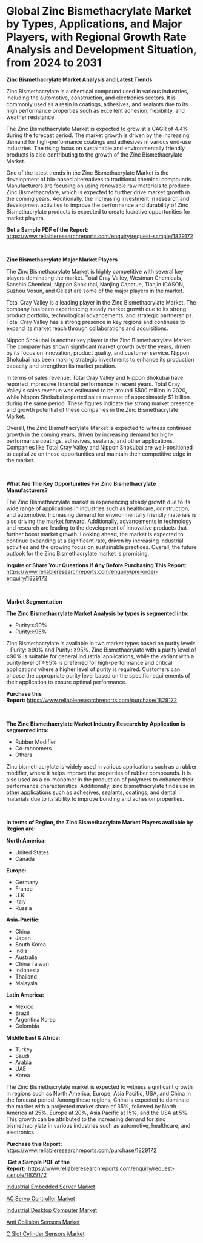 <p><h1>Global Zinc Bismethacrylate Market by Types, Applications, and Major Players, with Regional Growth Rate Analysis and Development Situation, from 2024 to 2031</h1></p><p><strong>Zinc Bismethacrylate Market Analysis and Latest Trends</strong></p>
<p><p>Zinc Bismethacrylate is a chemical compound used in various industries, including the automotive, construction, and electronics sectors. It is commonly used as a resin in coatings, adhesives, and sealants due to its high performance properties such as excellent adhesion, flexibility, and weather resistance.</p><p>The Zinc Bismethacrylate Market is expected to grow at a CAGR of 4.4% during the forecast period. The market growth is driven by the increasing demand for high-performance coatings and adhesives in various end-use industries. The rising focus on sustainable and environmentally friendly products is also contributing to the growth of the Zinc Bismethacrylate Market.</p><p>One of the latest trends in the Zinc Bismethacrylate Market is the development of bio-based alternatives to traditional chemical compounds. Manufacturers are focusing on using renewable raw materials to produce Zinc Bismethacrylate, which is expected to further drive market growth in the coming years. Additionally, the increasing investment in research and development activities to improve the performance and durability of Zinc Bismethacrylate products is expected to create lucrative opportunities for market players.</p></p>
<p><strong>Get a Sample PDF of the Report:&nbsp;</strong> <a href="https://www.reliableresearchreports.com/enquiry/request-sample/1829172">https://www.reliableresearchreports.com/enquiry/request-sample/1829172</a></p>
<p>&nbsp;</p>
<p><strong>Zinc Bismethacrylate Major Market Players</strong></p>
<p><p>The Zinc Bismethacrylate Market is highly competitive with several key players dominating the market. Total Cray Valley, Westman Chemicals, Sanshin Chemical, Nippon Shokubai, Nanjing Capatue, Tianjin ICASON, Suzhou Vosun, and Gelest are some of the major players in the market.</p><p>Total Cray Valley is a leading player in the Zinc Bismethacrylate Market. The company has been experiencing steady market growth due to its strong product portfolio, technological advancements, and strategic partnerships. Total Cray Valley has a strong presence in key regions and continues to expand its market reach through collaborations and acquisitions.</p><p>Nippon Shokubai is another key player in the Zinc Bismethacrylate Market. The company has shown significant market growth over the years, driven by its focus on innovation, product quality, and customer service. Nippon Shokubai has been making strategic investments to enhance its production capacity and strengthen its market position.</p><p>In terms of sales revenue, Total Cray Valley and Nippon Shokubai have reported impressive financial performance in recent years. Total Cray Valley's sales revenue was estimated to be around $500 million in 2020, while Nippon Shokubai reported sales revenue of approximately $1 billion during the same period. These figures indicate the strong market presence and growth potential of these companies in the Zinc Bismethacrylate Market.</p><p>Overall, the Zinc Bismethacrylate Market is expected to witness continued growth in the coming years, driven by increasing demand for high-performance coatings, adhesives, sealants, and other applications. Companies like Total Cray Valley and Nippon Shokubai are well-positioned to capitalize on these opportunities and maintain their competitive edge in the market.</p></p>
<p>&nbsp;</p>
<p><strong>What Are The Key Opportunities For Zinc Bismethacrylate Manufacturers?</strong></p>
<p><p>The Zinc Bismethacrylate market is experiencing steady growth due to its wide range of applications in industries such as healthcare, construction, and automotive. Increasing demand for environmentally friendly materials is also driving the market forward. Additionally, advancements in technology and research are leading to the development of innovative products that further boost market growth. Looking ahead, the market is expected to continue expanding at a significant rate, driven by increasing industrial activities and the growing focus on sustainable practices. Overall, the future outlook for the Zinc Bismethacrylate market is promising.</p></p>
<p><strong>Inquire or Share Your Questions If Any Before Purchasing This Report:</strong> <a href="https://www.reliableresearchreports.com/enquiry/pre-order-enquiry/1829172">https://www.reliableresearchreports.com/enquiry/pre-order-enquiry/1829172</a></p>
<p>&nbsp;</p>
<p><strong>Market Segmentation</strong></p>
<p><strong>The Zinc Bismethacrylate Market Analysis by types is segmented into:</strong></p>
<p><ul><li>Purity:≥90%</li><li>Purity:≥95%</li></ul></p>
<p><p>Zinc Bismethacrylate is available in two market types based on purity levels - Purity: ≥90% and Purity: ≥95%. Zinc Bismethacrylate with a purity level of ≥90% is suitable for general industrial applications, while the variant with a purity level of ≥95% is preferred for high-performance and critical applications where a higher level of purity is required. Customers can choose the appropriate purity level based on the specific requirements of their application to ensure optimal performance.</p></p>
<p><strong>Purchase this Report:&nbsp;</strong><a href="https://www.reliableresearchreports.com/purchase/1829172">https://www.reliableresearchreports.com/purchase/1829172</a></p>
<p>&nbsp;</p>
<p><strong>The Zinc Bismethacrylate Market Industry Research by Application is segmented into:</strong></p>
<p><ul><li>Rubber Modifier</li><li>Co-monomers</li><li>Others</li></ul></p>
<p><p>Zinc bismethacrylate is widely used in various applications such as a rubber modifier, where it helps improve the properties of rubber compounds. It is also used as a co-monomer in the production of polymers to enhance their performance characteristics. Additionally, zinc bismethacrylate finds use in other applications such as adhesives, sealants, coatings, and dental materials due to its ability to improve bonding and adhesion properties.</p></p>
<p>&nbsp;</p>
<p><strong>In terms of Region, the Zinc Bismethacrylate Market Players available by Region are:</strong></p>
<p>
    <p> <strong> North America: </strong>
        <ul>
            <li>United States</li>
            <li>Canada</li>
        </ul>
        </p> 
    <p> <strong> Europe: </strong>
        <ul>
            <li>Germany</li>
            <li>France</li>
            <li>U.K.</li>
            <li>Italy</li>
            <li>Russia</li>
        </ul>
        </p> 
    <p> <strong> Asia-Pacific: </strong>
        <ul>
            <li>China</li>
            <li>Japan</li>
            <li>South Korea</li>
            <li>India</li>
            <li>Australia</li>
            <li>China Taiwan</li>
            <li>Indonesia</li>
            <li>Thailand</li>
            <li>Malaysia</li>
        </ul>
        </p> 
    <p> <strong> Latin America: </strong>
        <ul>
            <li>Mexico</li>
            <li>Brazil</li>
            <li>Argentina Korea</li>
            <li>Colombia</li>
        </ul>
        </p> 
    <p> <strong> Middle East & Africa: </strong>
        <ul>
            <li>Turkey</li>
            <li>Saudi</li>
            <li>Arabia</li>
            <li>UAE</li>
            <li>Korea</li>
        </ul>
    </p>
    </p>
<p><p>The Zinc Bismethacrylate market is expected to witness significant growth in regions such as North America, Europe, Asia Pacific, USA, and China in the forecast period. Among these regions, China is expected to dominate the market with a projected market share of 35%, followed by North America at 25%, Europe at 20%, Asia Pacific at 15%, and the USA at 5%. This growth can be attributed to the increasing demand for zinc bismethacrylate in various industries such as automotive, healthcare, and electronics.</p></p>
<p><strong>Purchase this Report: </strong><a href="https://www.reliableresearchreports.com/purchase/1829172">https://www.reliableresearchreports.com/purchase/1829172</a></p>
<p>&nbsp;<strong>Get a Sample PDF of the Report:&nbsp;&nbsp;</strong><a href="https://www.reliableresearchreports.com/enquiry/request-sample/1829172">https://www.reliableresearchreports.com/enquiry/request-sample/1829172</a></p>
<p><strong></strong></p>
<p><p><a href="https://medium.com/@kayliherzog567/industrial-embedded-server-market-insight-market-trends-growth-forecasted-from-2024-to-2031-507ce9242ffc">Industrial Embedded Server Market</a></p><p><a href="https://medium.com/@vidyap2912/ac-servo-controller-market-comprehensive-assessment-by-type-application-and-geography-5c01bfb9210f">AC Servo Controller Market</a></p><p><a href="https://medium.com/@kayliherzog567/industrial-desktop-computer-nbsp-market-focuses-on-market-share-size-and-projected-forecast-till-f8ba3b0556f1">Industrial Desktop Computer Market</a></p><p><a href="https://medium.com/@magaliortiz1955/anti-collision-sensors-market-exploring-market-share-market-trends-and-future-growth-9ff887f84103">Anti Collision Sensors Market</a></p><p><a href="https://medium.com/@vidyap2912/c-slot-cylinder-sensors-market-size-and-market-trends-complete-industry-overview-2024-to-2031-9048d7bed4ef">C Slot Cylinder Sensors Market</a></p></p>